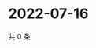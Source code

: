 # 2022-07-16

共 0 条

<!-- BEGIN WEIBO -->
<!-- 最后更新时间 Sat Jul 16 2022 17:14:47 GMT+0800 (China Standard Time) -->

<!-- END WEIBO -->
